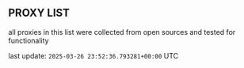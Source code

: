 ## PROXY LIST

all proxies in this list were collected from open sources and tested for functionality

last update: `2025-03-26 23:52:36.793281+00:00` UTC